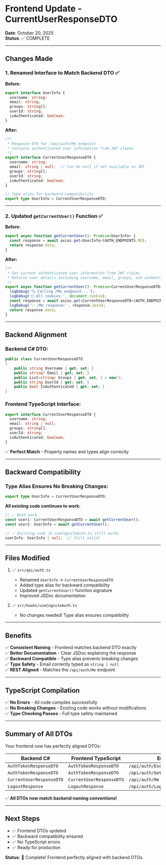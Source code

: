 # Frontend Update - CurrentUserResponseDTO

**Date**: October 20, 2025  
**Status**: ✅ COMPLETE

---

## Changes Made

### 1. Renamed Interface to Match Backend DTO ✅

**Before:**
```typescript
export interface UserInfo {
  username: string;
  email: string;
  groups: string[];
  userId: string;
  isAuthenticated: boolean;
}
```

**After:**
```typescript
/**
 * Response DTO for /api/auth/Me endpoint
 * Contains authenticated user information from JWT claims
 */
export interface CurrentUserResponseDTO {
  username: string;
  email: string | null;  // Can be null if not available in JWT
  groups: string[];
  userId: string;
  isAuthenticated: boolean;
}

// Type alias for backward compatibility
export type UserInfo = CurrentUserResponseDTO;
```

---

### 2. Updated `getCurrentUser()` Function ✅

**Before:**
```typescript
export async function getCurrentUser(): Promise<UserInfo> {
  const response = await axios.get<UserInfo>(AUTH_ENDPOINTS.ME);
  return response.data;
}
```

**After:**
```typescript
/**
 * Get current authenticated user information from JWT claims
 * Returns user details including username, email, groups, and authentication status
 */
export async function getCurrentUser(): Promise<CurrentUserResponseDTO> {
  logDebug('🔍 Calling /Me endpoint...');
  logDebug('🍪 All cookies:', document.cookie);
  const response = await axios.get<CurrentUserResponseDTO>(AUTH_ENDPOINTS.ME);
  logDebug('✅ /Me response:', response.data);
  return response.data;
}
```

---

## Backend Alignment

### Backend C# DTO:
```csharp
public class CurrentUserResponseDTO
{
    public string Username { get; set; }
    public string? Email { get; set; }
    public List<string> Groups { get; set; } = new();
    public string UserId { get; set; }
    public bool IsAuthenticated { get; set; }
}
```

### Frontend TypeScript Interface:
```typescript
export interface CurrentUserResponseDTO {
  username: string;
  email: string | null;
  groups: string[];
  userId: string;
  isAuthenticated: boolean;
}
```

✅ **Perfect Match** - Property names and types align correctly

---

## Backward Compatibility

### Type Alias Ensures No Breaking Changes:
```typescript
export type UserInfo = CurrentUserResponseDTO;
```

**All existing code continues to work:**
```typescript
// ✅ Both work
const user1: CurrentUserResponseDTO = await getCurrentUser();
const user2: UserInfo = await getCurrentUser();

// ✅ Existing code in useCognitoAuth.ts still works
userInfo: UserInfo | null;  // Still valid!
```

---

## Files Modified

1. ✅ `src/api/auth.ts`
   - Renamed `UserInfo` → `CurrentUserResponseDTO`
   - Added type alias for backward compatibility
   - Updated `getCurrentUser()` function signature
   - Improved JSDoc documentation

2. ✅ `src/hooks/useCognitoAuth.ts`
   - No changes needed! Type alias ensures compatibility

---

## Benefits

✅ **Consistent Naming** - Frontend matches backend DTO exactly  
✅ **Better Documentation** - Clear JSDoc explaining the response  
✅ **Backward Compatible** - Type alias prevents breaking changes  
✅ **Type Safety** - Email correctly typed as `string | null`  
✅ **REST Aligned** - Matches the `/api/auth/Me` endpoint  

---

## TypeScript Compilation

✅ **No Errors** - All code compiles successfully  
✅ **No Breaking Changes** - Existing code works without modifications  
✅ **Type Checking Passes** - Full type safety maintained  

---

## Summary of All DTOs

Your frontend now has perfectly aligned DTOs:

| Backend C# | Frontend TypeScript | Endpoint |
|-----------|---------------------|----------|
| `AuthTokenResponseDTO` | `AuthTokenResponseDTO` | `/api/auth/ExchangeCodeForTokens` |
| `AuthTokenResponseDTO` | `AuthTokenResponseDTO` | `/api/auth/GetNewToken` |
| `CurrentUserResponseDTO` | `CurrentUserResponseDTO` | `/api/auth/Me` |
| `LogoutResponse` | `LogoutResponse` | `/api/auth/Logout` |

✅ **All DTOs now match backend naming conventions!**

---

## Next Steps

- ✅ Frontend DTOs updated
- ✅ Backward compatibility ensured
- ✅ No TypeScript errors
- ✅ Ready for production

**Status**: 🎉 Complete! Frontend perfectly aligned with backend DTOs.
